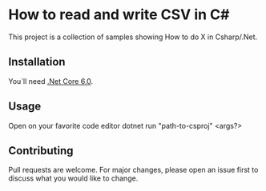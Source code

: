 # How to read and write CSV in C#

This project is a collection of samples showing How to do X in Csharp/.Net.

## Installation

You`ll need [.Net Core 6.0](https://dotnet.microsoft.com/en-us/download).

## Usage
Open on your favorite code editor
dotnet run "path-to-csproj" <args?>

## Contributing
Pull requests are welcome. For major changes, please open an issue first to discuss what you would like to change.
